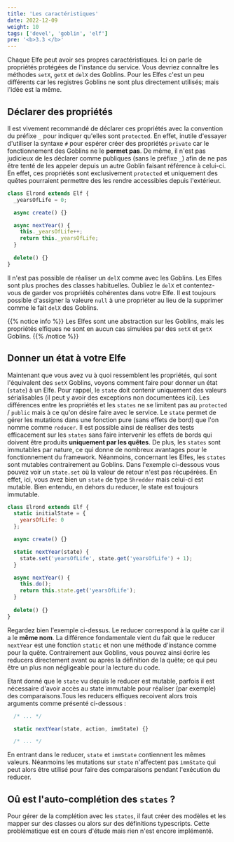 ```yaml
---
title: 'Les caractéristiques'
date: 2022-12-09
weight: 10
tags: ['devel', 'goblin', 'elf']
pre: '<b>3.3 </b>'
---
```


Chaque Elfe peut avoir ses propres caractéristiques. Ici on parle de propriétés protégées de l'instance du service. Vous devriez connaître les méthodes `setX`, `getX` et `delX` des Goblins. Pour les Elfes c'est un peu différents car les registres Goblins ne sont plus directement utilisés; mais l'idée est la même.

## Déclarer des propriétés

Il est vivement recommandé de déclarer ces propriétés avec la convention du préfixe `_` pour indiquer qu'elles sont `protected`. En effet, inutile d'essayer d'utiliser la syntaxe `#` pour espérer créer des propriétés `private` car le fonctionnement des Goblins ne le **permet pas**. De même, il n'est pas judicieux de les déclarer comme publiques (sans le préfixe `_`) afin de ne pas être tenté de les appeler depuis un autre Goblin faisant référence à celui-ci. En effet, ces propriétés sont exclusivement `protected` et uniquement des quêtes pourraient permettre des les rendre accessibles depuis l'extérieur.

```js
class Elrond extends Elf {
  _yearsOfLife = 0;

  async create() {}

  async nextYear() {
    this._yearsOfLife++;
    return this._yearsOfLife;
  }
  
  delete() {}
}
```

Il n'est pas possible de réaliser un `delX` comme avec les Goblins. Les Elfes sont plus proches des classes habituelles. Oubliez le `delX` et contentez-vous de garder vos propriétés cohérentes dans votre Elfe. Il est toujours possible d'assigner la valeure `null` à une propriéter au lieu de la supprimer comme le fait `delX` des Goblins.

{{% notice info %}} Les Elfes sont une abstraction sur les Goblins, mais les propriétés elfiques ne sont en aucun cas simulées par des `setX` et `getX` Goblins. {{% /notice %}}

## Donner un état à votre Elfe

Maintenant que vous avez vu à quoi ressemblent les propriétés, qui sont l'équivalent des `setX` Goblins, voyons comment faire pour donner un état (`state`) à un Elfe. Pour rappel, le `state` doit contenir uniquement des valeurs sérialisables (il peut y avoir des exceptions non documentées ici). Les différences entre les propriétés et les `states` ne se limitent pas au `protected` / `public` mais à ce qu'on désire faire avec le service. Le `state` permet de gérer les mutations dans une fonction pure (sans effets de bord) que l'on nomme comme `reducer`. Il est possible ainsi de réaliser des tests efficacement sur les `states` sans faire intervenir les effets de bords qui doivent être produits **uniquement par les quêtes**. De plus, les `states` sont immutables par nature, ce qui donne de nombreux avantages pour le fonctionnement du framework. Néanmoins, concernant les Elfes, les `states` sont mutables contrairement au Goblins. Dans l'exemple ci-dessous vous pouvez voir un `state.set` où la valeur de retour n'est pas récupérées. En effet, ici, vous avez bien un `state` de type `Shredder` mais celui-ci est mutable. Bien entendu, en dehors du reducer, le state est toujours immutable.

```js
class Elrond extends Elf {
  static initialState = {
    yearsOfLife: 0
  };

  async create() {}

  static nextYear(state) {
    state.set('yearsOfLife', state.get('yearsOfLife') + 1);
  }

  async nextYear() {
    this.do();
    return this.state.get('yearsOfLife');
  }
  
  delete() {}
}
```

Regardez bien l'exemple ci-dessus. Le reducer correspond à la quête car il a le **même nom**. La différence fondamentale vient du fait que le reducer `nextYear` est une fonction `static` et non une méthode d'instance comme pour la quête. Contrairement aux Goblins, vous pouvez ainsi écrire les reducers directement avant ou après la définition de la quête; ce qui peu être un plus non négligeable pour la lecture du code.

Etant donné que le `state` vu depuis le reducer est mutable, parfois il est nécessaire d'avoir accès au state immutable pour réaliser (par exemple) des comparaisons.Tous les reducers elfiques recoivent alors trois arguments comme présenté ci-dessous :

```js
  /* ... */

  static nextYear(state, action, immState) {}

  /* ... */
```

En entrant dans le reducer, `state` et `immState` contiennent les mêmes valeurs. Néanmoins les mutations sur `state` n'affectent pas `immState` qui peut alors être utilisé pour faire des comparaisons pendant l'exécution du reducer.

## Oû est l'auto-complétion des `states` ?

Pour gérer de la complétion avec les `states`, il faut créer des modèles et les mapper sur des classes ou alors sur des définitions typescripts. Cette problématique est en cours d'étude mais rien n'est encore implémenté.
